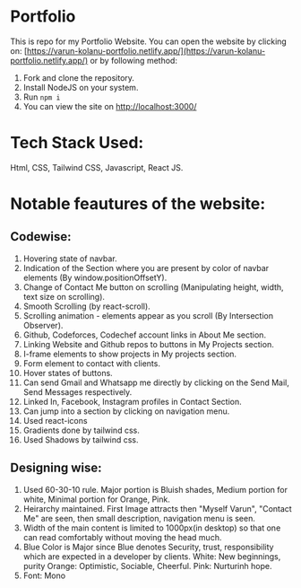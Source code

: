 # Portfolio

This is repo for my Portfolio Website.
You can open the website by clicking on:
[https://varun-kolanu-portfolio.netlify.app/](https://varun-kolanu-portfolio.netlify.app/)
or by following method:
1. Fork and clone the repository.
2. Install NodeJS on your system.
3. Run `npm i`
4. You can view the site on [http://localhost:3000/](http://localhost:3000/)

# Tech Stack Used:
Html, CSS, Tailwind CSS, Javascript, React JS.

# Notable feautures of the website:

## Codewise:
1. Hovering state of navbar.
2. Indication of the Section where you are present by color of navbar elements (By window.positionOffsetY).
3. Change of Contact Me button on scrolling (Manipulating height, width, text size on scrolling).
4. Smooth Scrolling (by react-scroll).
5. Scrolling animation - elements appear as you scroll (By Intersection Observer).
6. Github, Codeforces, Codechef account links in About Me section.
7. Linking Website and Github repos to buttons in My Projects section.
8. I-frame elements to show projects in My projects section.
9. Form element to contact with clients.
10. Hover states of buttons.
11. Can send Gmail and Whatsapp me directly by clicking on the Send Mail, Send Messages respectively.
12. Linked In, Facebook, Instagram profiles in Contact Section.
13. Can jump into a section by clicking on navigation menu.
14. Used react-icons
15. Gradients done by tailwind css.
16. Used Shadows by tailwind css.

## Designing wise:
1. Used 60-30-10 rule. Major portion is Bluish shades, Medium portion for white, Minimal portion for Orange, Pink.
2. Heirarchy maintained. First Image attracts then "Myself Varun", "Contact Me" are seen, then small description, navigation menu is seen.
3. Width of the main content is limited to 1000px(in desktop) so that one can read comfortably without moving the head much.
4.  Blue Color is Major since Blue denotes Security, trust, responsibility which are expected in a developer by clients.
    White: New beginnings, purity
    Orange: Optimistic, Sociable, Cheerful.
    Pink: Nurturinh hope.
5. Font: Mono
